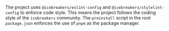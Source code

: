 The project uses `@icebreakers/eslint-config` and `@icebreakers/stylelint-config` to enforce code style. This means the project follows the coding style of the `icebreakers` community. The `preinstall` script in the root `package.json` enforces the use of `pnpm` as the package manager.